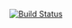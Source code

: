 [![Build Status](https://travis-ci.org/abraunfels/Sem2Lab8.svg?branch=master)](https://travis-ci.org/abraunfels/Sem2Lab8)
